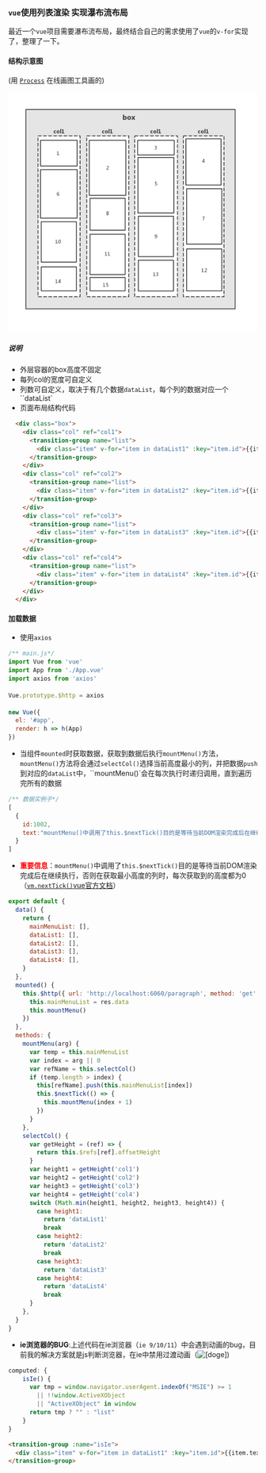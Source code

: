 ### `vue`使用列表渲染 实现瀑布流布局

最近一个`vue`项目需要瀑布流布局，最终结合自己的需求使用了`vue`的`v-for`实现了，整理了一下。

#### 结构示意图

(用 <a href="https://www.processon.com" target="_blank">`Process`</a> 在线画图工具画的)

![eg01](./src/assets/eg01.jpg)

##### 说明

- 外层容器的box高度不固定
- 每列col的宽度可自定义
- 列数可自定义，取决于有几个数据`dataList`，每个列的数据对应一个``dataList`
- 页面布局结构代码

```html
  <div class="box">
    <div class="col" ref="col1">
      <transition-group name="list">
        <div class="item" v-for="item in dataList1" :key="item.id">{{item.text}}</div>
      </transition-group>
    </div>
    <div class="col" ref="col2">
      <transition-group name="list">
        <div class="item" v-for="item in dataList2" :key="item.id">{{item.text}}</div>
      </transition-group>
    </div>
    <div class="col" ref="col3">
      <transition-group name="list">
        <div class="item" v-for="item in dataList3" :key="item.id">{{item.text}}</div>
      </transition-group>
    </div>
    <div class="col" ref="col4">
      <transition-group name="list">
        <div class="item" v-for="item in dataList4" :key="item.id">{{item.text}}</div>
      </transition-group>
    </div>
  </div>
```

#### 加载数据

- 使用`axios`

```js
/** main.js*/
import Vue from 'vue'
import App from './App.vue'
import axios from 'axios'

Vue.prototype.$http = axios

new Vue({
  el: '#app',
  render: h => h(App)
})

```

- 当组件`mounted`时获取数据，获取到数据后执行`mountMenu()`方法，`mountMenu()`方法将会通过`selectCol()`选择当前高度最小的列，并把数据`push`到对应的`dataList`中，``mountMenu()`会在每次执行时递归调用，直到遍历完所有的数据

```js
/** 数据实例子*/
[
  {
    id:1002,
    text:"mountMenu()中调用了this.$nextTick()目的是等待当前DOM渲染完成后在继续执行，否则在获取最小高度的列时，每次获取到的高度都为0（vm.nextTick()vue官方文档）"
  }
]
```
- <span style='color:red;font-weight:bold'>重要信息</span>：`mountMenu()`中调用了`this.$nextTick()`目的是等待当前DOM渲染完成后在继续执行，否则在获取最小高度的列时，每次获取到的高度都为0（<a href="<https://cn.vuejs.org/v2/api/#vm-nextTick>" target="_blank">`vm.nextTick()`vue官方文档</a>）

```js
export default {
  data() {
    return {
      mainMenuList: [],
      dataList1: [],
      dataList2: [],
      dataList3: [],
      dataList4: [],
    }
  },
  mounted() {
    this.$http({ url: 'http://localhost:6060/paragraph', method: 'get' }).then(res => {
      this.mainMenuList = res.data
      this.mountMenu()
    })
  },
  methods: {
    mountMenu(arg) {
      var temp = this.mainMenuList
      var index = arg || 0
      var refName = this.selectCol()
      if (temp.length > index) {
        this[refName].push(this.mainMenuList[index])
        this.$nextTick(() => {
          this.mountMenu(index + 1)
        })
      }
    },
    selectCol() {
      var getHeight = (ref) => {
        return this.$refs[ref].offsetHeight
      }
      var height1 = getHeight('col1')
      var height2 = getHeight('col2')
      var height3 = getHeight('col3')
      var height4 = getHeight('col4')
      switch (Math.min(height1, height2, height3, height4)) {
        case height1:
          return 'dataList1'
          break
        case height2:
          return 'dataList2'
          break
        case height3:
          return 'dataList3'
        case height4:
          return 'dataList4'
          break
      }
    },
  }
}
```

- **ie浏览器的BUG**:上述代码在ie浏览器（`ie 9/10/11`）中会遇到动画的bug，目前我的解决方案就是js判断浏览器，在ie中禁用过渡动画（![[doge]](https://img.t.sinajs.cn/t4/appstyle/expression/ext/normal/a1/2018new_doge02_org.png))

```js
computed: {
    isIe() {
      var tmp = window.navigator.userAgent.indexOf("MSIE") >= 1
        || !!window.ActiveXObject
        || "ActiveXObject" in window
      return tmp ? "" : "list"
    }
}
```

```html
<transition-group :name="isIe">
  <div class="item" v-for="item in dataList1" :key="item.id">{{item.text}}</div>
</transition-group>
```

